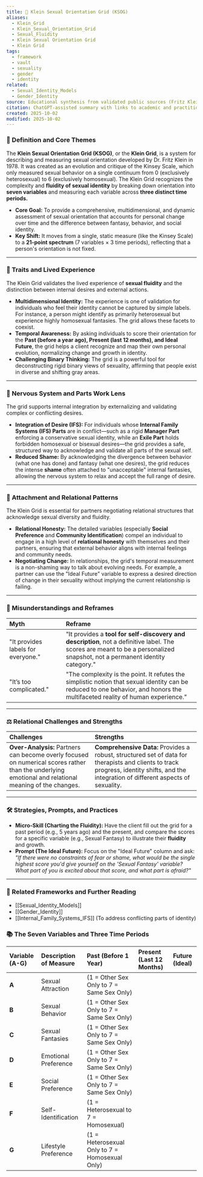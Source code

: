 ```yaml
---
title: 📏 Klein Sexual Orientation Grid (KSOG)
aliases:
  - Klein_Grid
  - Klein_Sexual_Orientation_Grid
  - Sexual_Fluidity
  - Klein Sexual Orientation Grid
  - Klein Grid
tags:
  - framework
  - vault
  - sexuality
  - gender
  - identity
related:
  - Sexual_Identity_Models
  - Gender_Identity
source: Educational synthesis from validated public sources (Fritz Klein's model)
citation: ChatGPT-assisted summary with links to academic and practitioner materials
created: 2025-10-02
modified: 2025-10-02
---
```


<!-- @format -->

### 🧩 Definition and Core Themes

The **Klein Sexual Orientation Grid (KSOG)**, or the **Klein Grid**, is a system for describing and measuring sexual orientation developed by Dr. Fritz Klein in 1978. It was created as an evolution and critique of the Kinsey Scale, which only measured sexual behavior on a single continuum from 0 (exclusively heterosexual) to 6 (exclusively homosexual). The Klein Grid recognizes the complexity and **fluidity of sexual identity** by breaking down orientation into **seven variables** and measuring each variable across **three distinct time periods.**

- **Core Goal:** To provide a comprehensive, multidimensional, and dynamic assessment of sexual orientation that accounts for personal change over time and the difference between fantasy, behavior, and social identity.
- **Key Shift:** It moves from a single, static measure (like the Kinsey Scale) to a **21-point spectrum** (7 variables $\times$ 3 time periods), reflecting that a person's orientation is not fixed.

---

### 🌿 Traits and Lived Experience

The Klein Grid validates the lived experience of **sexual fluidity** and the distinction between internal desires and external actions.

- **Multidimensional Identity:** The experience is one of validation for individuals who feel their identity cannot be captured by simple labels. For instance, a person might identify as primarily heterosexual but experience highly homosexual fantasies. The grid allows these facets to coexist.
- **Temporal Awareness:** By asking individuals to score their orientation for the **Past (before a year ago), Present (last 12 months), and Ideal Future**, the grid helps a client recognize and map their own personal evolution, normalizing change and growth in identity.
- **Challenging Binary Thinking:** The grid is a powerful tool for deconstructing rigid binary views of sexuality, affirming that people exist in diverse and shifting gray areas.

---

### 🧠 Nervous System and Parts Work Lens

The grid supports internal integration by externalizing and validating complex or conflicting desires.

- **Integration of Desire (IFS):** For individuals whose **Internal Family Systems (IFS) Parts** are in conflict—such as a rigid **Manager Part** enforcing a conservative sexual identity, while an **Exile Part** holds forbidden homosexual or bisexual desires—the grid provides a safe, structured way to acknowledge and validate all parts of the sexual self.
- **Reduced Shame:** By acknowledging the divergence between behavior (what one has done) and fantasy (what one desires), the grid reduces the intense **shame** often attached to "unacceptable" internal fantasies, allowing the nervous system to relax and accept the full range of desire.

---

### 💞 Attachment and Relational Patterns

The Klein Grid is essential for partners negotiating relational structures that acknowledge sexual diversity and fluidity.

- **Relational Honesty:** The detailed variables (especially **Social Preference** and **Community Identification**) compel an individual to engage in a high level of **relational honesty** with themselves and their partners, ensuring that external behavior aligns with internal feelings and community needs.
- **Negotiating Change:** In relationships, the grid's temporal measurement is a non-shaming way to talk about evolving needs. For example, a partner can use the "Ideal Future" variable to express a desired direction of change in their sexuality without implying the current relationship is failing.

---

### 🔄 Misunderstandings and Reframes

| Myth                               | Reframe                                                                                                                                                                       |
| :--------------------------------- | :---------------------------------------------------------------------------------------------------------------------------------------------------------------------------- |
| "It provides labels for everyone." | "It provides a **tool for self-discovery and description**, not a definitive label. The scores are meant to be a personalized snapshot, not a permanent identity category."   |
| "It’s too complicated."            | "The complexity is the point. It refutes the simplistic notion that sexual identity can be reduced to one behavior, and honors the multifaceted reality of human experience." |

---

### ⚖️ Relational Challenges and Strengths

| Challenges                                                                                                                                            | Strengths                                                                                                                                                                               |
| :---------------------------------------------------------------------------------------------------------------------------------------------------- | :-------------------------------------------------------------------------------------------------------------------------------------------------------------------------------------- |
| **Over-Analysis:** Partners can become overly focused on numerical scores rather than the underlying emotional and relational meaning of the changes. | **Comprehensive Data:** Provides a robust, structured set of data for therapists and clients to track progress, identity shifts, and the integration of different aspects of sexuality. |

---

### 🛠️ Strategies, Prompts, and Practices

- **Micro-Skill (Charting the Fluidity):** Have the client fill out the grid for a past period (e.g., 5 years ago) and the present, and compare the scores for a specific variable (e.g., Sexual Fantasy) to illustrate their **fluidity** and growth.
- **Prompt (The Ideal Future):** Focus on the "Ideal Future" column and ask: _"If there were no constraints of fear or shame, what would be the single highest score you'd give yourself on the 'Sexual Fantasy' variable? What part of you is excited about that score, and what part is afraid?"_

---

### 🔗 Related Frameworks and Further Reading

- [[Sexual_Identity_Models]]
- [[Gender_Identity]]
- [[Internal_Family_Systems_IFS]] (To address conflicting parts of identity)

### 📚 The Seven Variables and Three Time Periods

| Variable (A-G) | Description of Measure | Past (Before 1 Year)                           | Present (Last 12 Months) | Future (Ideal) |
| :------------- | :--------------------- | :--------------------------------------------- | :----------------------- | :------------- |
| **A**          | Sexual Attraction      | (1 = Other Sex Only to 7 = Same Sex Only)      |                          |                |
| **B**          | Sexual Behavior        | (1 = Other Sex Only to 7 = Same Sex Only)      |                          |                |
| **C**          | Sexual Fantasies       | (1 = Other Sex Only to 7 = Same Sex Only)      |                          |                |
| **D**          | Emotional Preference   | (1 = Other Sex Only to 7 = Same Sex Only)      |                          |                |
| **E**          | Social Preference      | (1 = Other Sex Only to 7 = Same Sex Only)      |                          |                |
| **F**          | Self-Identification    | (1 = Heterosexual to 7 = Homosexual)           |                          |                |
| **G**          | Lifestyle Preference   | (1 = Heterosexual Only to 7 = Homosexual Only) |                          |                |
